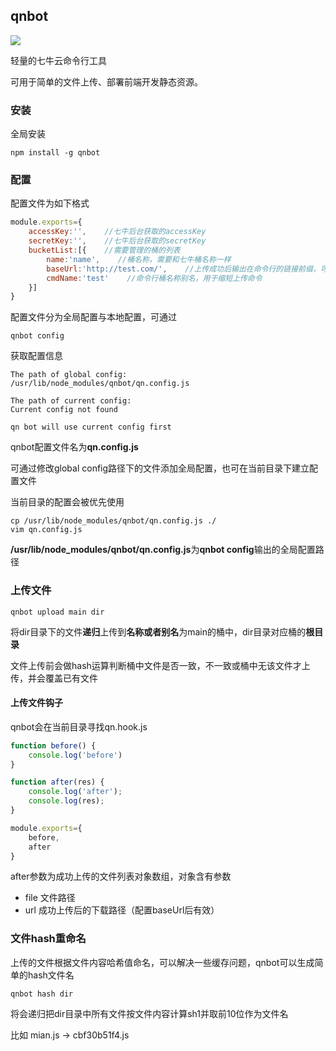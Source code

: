 ## qnbot

[![](https://img.shields.io/npm/v/qnbot.svg?style=flat-square)](https://www.npmjs.com/package/qnbot)

轻量的七牛云命令行工具

可用于简单的文件上传、部署前端开发静态资源。

### 安装

全局安装

```shell
npm install -g qnbot
```

### 配置

配置文件为如下格式

```javascript
module.exports={
    accessKey:'',    //七牛后台获取的accessKey
    secretKey:'',    //七牛后台获取的secretKey
    bucketList:[{    //需要管理的桶的列表
        name:'name',    //桶名称，需要和七牛桶名称一样
        baseUrl:'http://test.com/',    //上传成功后输出在命令行的链接前缀，可选
        cmdName:'test'    //命令行桶名称别名，用于缩短上传命令
    }]
}
```

配置文件分为全局配置与本地配置，可通过
```shell
qnbot config
```
获取配置信息
```shell
The path of global config:
/usr/lib/node_modules/qnbot/qn.config.js

The path of current config:
Current config not found

qn bot will use current config first
```
qnbot配置文件名为**qn.config.js**

可通过修改global config路径下的文件添加全局配置，也可在当前目录下建立配置文件

当前目录的配置会被优先使用

```shell script
cp /usr/lib/node_modules/qnbot/qn.config.js ./
vim qn.config.js
```
**/usr/lib/node_modules/qnbot/qn.config.js**为**qnbot config**输出的全局配置路径
### 上传文件
```shell script
qnbot upload main dir
```
将dir目录下的文件**递归**上传到**名称或者别名**为main的桶中，dir目录对应桶的**根目录**

文件上传前会做hash运算判断桶中文件是否一致，不一致或桶中无该文件才上传，并会覆盖已有文件

#### 上传文件钩子

qnbot会在当前目录寻找qn.hook.js
```javascript
function before() {
    console.log('before')
}

function after(res) {
    console.log('after');
    console.log(res);
}

module.exports={
    before,
    after
}
```
after参数为成功上传的文件列表对象数组，对象含有参数

- file 文件路径
- url 成功上传后的下载路径（配置baseUrl后有效）

### 文件hash重命名

上传的文件根据文件内容哈希值命名，可以解决一些缓存问题，qnbot可以生成简单的hash文件名

```shell script
qnbot hash dir
```

将会递归把dir目录中所有文件按文件内容计算sh1并取前10位作为文件名

比如 mian.js -> cbf30b51f4.js
